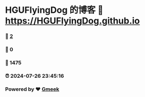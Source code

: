 # HGUFlyingDog 的博客 :link: https://HGUFlyingDog.github.io 
### :page_facing_up: [2](https://HGUFlyingDog.github.io/tag.html) 
### :speech_balloon: 0 
### :hibiscus: 1475 
### :alarm_clock: 2024-07-26 23:45:16 
### Powered by :heart: [Gmeek](https://github.com/Meekdai/Gmeek)
